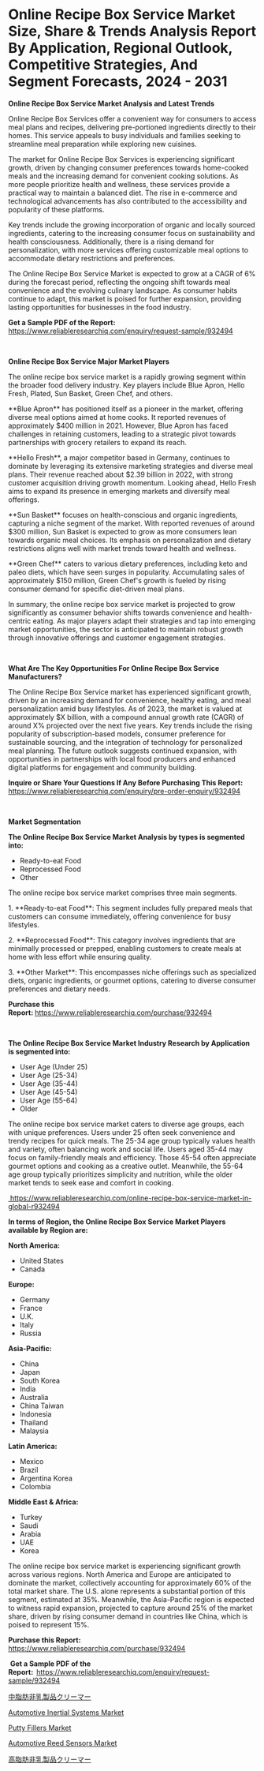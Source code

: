 <p><h1>Online Recipe Box Service Market Size, Share & Trends Analysis Report By Application, Regional Outlook, Competitive Strategies, And Segment Forecasts, 2024 - 2031</h1></p><p><strong>Online Recipe Box Service Market Analysis and Latest Trends</strong></p>
<p><p>Online Recipe Box Services offer a convenient way for consumers to access meal plans and recipes, delivering pre-portioned ingredients directly to their homes. This service appeals to busy individuals and families seeking to streamline meal preparation while exploring new cuisines. </p><p>The market for Online Recipe Box Services is experiencing significant growth, driven by changing consumer preferences towards home-cooked meals and the increasing demand for convenient cooking solutions. As more people prioritize health and wellness, these services provide a practical way to maintain a balanced diet. The rise in e-commerce and technological advancements has also contributed to the accessibility and popularity of these platforms. </p><p>Key trends include the growing incorporation of organic and locally sourced ingredients, catering to the increasing consumer focus on sustainability and health consciousness. Additionally, there is a rising demand for personalization, with more services offering customizable meal options to accommodate dietary restrictions and preferences. </p><p>The Online Recipe Box Service Market is expected to grow at a CAGR of 6% during the forecast period, reflecting the ongoing shift towards meal convenience and the evolving culinary landscape. As consumer habits continue to adapt, this market is poised for further expansion, providing lasting opportunities for businesses in the food industry.</p></p>
<p><strong>Get a Sample PDF of the Report:&nbsp;</strong> <a href="https://www.reliableresearchiq.com/enquiry/request-sample/932494">https://www.reliableresearchiq.com/enquiry/request-sample/932494</a></p>
<p>&nbsp;</p>
<p><strong>Online Recipe Box Service Major Market Players</strong></p>
<p><p>The online recipe box service market is a rapidly growing segment within the broader food delivery industry. Key players include Blue Apron, Hello Fresh, Plated, Sun Basket, Green Chef, and others. </p><p>**Blue Apron** has positioned itself as a pioneer in the market, offering diverse meal options aimed at home cooks. It reported revenues of approximately $400 million in 2021. However, Blue Apron has faced challenges in retaining customers, leading to a strategic pivot towards partnerships with grocery retailers to expand its reach.</p><p>**Hello Fresh**, a major competitor based in Germany, continues to dominate by leveraging its extensive marketing strategies and diverse meal plans. Their revenue reached about $2.39 billion in 2022, with strong customer acquisition driving growth momentum. Looking ahead, Hello Fresh aims to expand its presence in emerging markets and diversify meal offerings.</p><p>**Sun Basket** focuses on health-conscious and organic ingredients, capturing a niche segment of the market. With reported revenues of around $300 million, Sun Basket is expected to grow as more consumers lean towards organic meal choices. Its emphasis on personalization and dietary restrictions aligns well with market trends toward health and wellness.</p><p>**Green Chef** caters to various dietary preferences, including keto and paleo diets, which have seen surges in popularity. Accumulating sales of approximately $150 million, Green Chef's growth is fueled by rising consumer demand for specific diet-driven meal plans.</p><p>In summary, the online recipe box service market is projected to grow significantly as consumer behavior shifts towards convenience and health-centric eating. As major players adapt their strategies and tap into emerging market opportunities, the sector is anticipated to maintain robust growth through innovative offerings and customer engagement strategies.</p></p>
<p>&nbsp;</p>
<p><strong>What Are The Key Opportunities For Online Recipe Box Service Manufacturers?</strong></p>
<p><p>The Online Recipe Box Service market has experienced significant growth, driven by an increasing demand for convenience, healthy eating, and meal personalization amid busy lifestyles. As of 2023, the market is valued at approximately $X billion, with a compound annual growth rate (CAGR) of around X% projected over the next five years. Key trends include the rising popularity of subscription-based models, consumer preference for sustainable sourcing, and the integration of technology for personalized meal planning. The future outlook suggests continued expansion, with opportunities in partnerships with local food producers and enhanced digital platforms for engagement and community building.</p></p>
<p><strong>Inquire or Share Your Questions If Any Before Purchasing This Report:</strong> <a href="https://www.reliableresearchiq.com/enquiry/pre-order-enquiry/932494">https://www.reliableresearchiq.com/enquiry/pre-order-enquiry/932494</a></p>
<p>&nbsp;</p>
<p><strong>Market Segmentation</strong></p>
<p><strong>The Online Recipe Box Service Market Analysis by types is segmented into:</strong></p>
<p><ul><li>Ready-to-eat Food</li><li>Reprocessed Food</li><li>Other</li></ul></p>
<p><p>The online recipe box service market comprises three main segments. </p><p>1. **Ready-to-eat Food**: This segment includes fully prepared meals that customers can consume immediately, offering convenience for busy lifestyles. </p><p>2. **Reprocessed Food**: This category involves ingredients that are minimally processed or prepped, enabling customers to create meals at home with less effort while ensuring quality.</p><p>3. **Other Market**: This encompasses niche offerings such as specialized diets, organic ingredients, or gourmet options, catering to diverse consumer preferences and dietary needs.</p></p>
<p><strong>Purchase this Report:&nbsp;</strong><a href="https://www.reliableresearchiq.com/purchase/932494">https://www.reliableresearchiq.com/purchase/932494</a></p>
<p>&nbsp;</p>
<p><strong>The Online Recipe Box Service Market Industry Research by Application is segmented into:</strong></p>
<p><ul><li>User Age (Under 25)</li><li>User Age (25-34)</li><li>User Age (35-44)</li><li>User Age (45-54)</li><li>User Age (55-64)</li><li>Older</li></ul></p>
<p><p>The online recipe box service market caters to diverse age groups, each with unique preferences. Users under 25 often seek convenience and trendy recipes for quick meals. The 25-34 age group typically values health and variety, often balancing work and social life. Users aged 35-44 may focus on family-friendly meals and efficiency. Those 45-54 often appreciate gourmet options and cooking as a creative outlet. Meanwhile, the 55-64 age group typically prioritizes simplicity and nutrition, while the older market tends to seek ease and comfort in cooking.</p></p>
<p><a href="https://www.reliableresearchiq.com/online-recipe-box-service-market-in-global-r932494">&nbsp;https://www.reliableresearchiq.com/online-recipe-box-service-market-in-global-r932494</a></p>
<p><strong>In terms of Region, the Online Recipe Box Service Market Players available by Region are:</strong></p>
<p>
    <p> <strong> North America: </strong>
        <ul>
            <li>United States</li>
            <li>Canada</li>
        </ul>
        </p> 
    <p> <strong> Europe: </strong>
        <ul>
            <li>Germany</li>
            <li>France</li>
            <li>U.K.</li>
            <li>Italy</li>
            <li>Russia</li>
        </ul>
        </p> 
    <p> <strong> Asia-Pacific: </strong>
        <ul>
            <li>China</li>
            <li>Japan</li>
            <li>South Korea</li>
            <li>India</li>
            <li>Australia</li>
            <li>China Taiwan</li>
            <li>Indonesia</li>
            <li>Thailand</li>
            <li>Malaysia</li>
        </ul>
        </p> 
    <p> <strong> Latin America: </strong>
        <ul>
            <li>Mexico</li>
            <li>Brazil</li>
            <li>Argentina Korea</li>
            <li>Colombia</li>
        </ul>
        </p> 
    <p> <strong> Middle East & Africa: </strong>
        <ul>
            <li>Turkey</li>
            <li>Saudi</li>
            <li>Arabia</li>
            <li>UAE</li>
            <li>Korea</li>
        </ul>
    </p>
    </p>
<p><p>The online recipe box service market is experiencing significant growth across various regions. North America and Europe are anticipated to dominate the market, collectively accounting for approximately 60% of the total market share. The U.S. alone represents a substantial portion of this segment, estimated at 35%. Meanwhile, the Asia-Pacific region is expected to witness rapid expansion, projected to capture around 25% of the market share, driven by rising consumer demand in countries like China, which is poised to represent 15%.</p></p>
<p><strong>Purchase this Report: </strong><a href="https://www.reliableresearchiq.com/purchase/932494">https://www.reliableresearchiq.com/purchase/932494</a></p>
<p>&nbsp;<strong>Get a Sample PDF of the Report:&nbsp;&nbsp;</strong><a href="https://www.reliableresearchiq.com/enquiry/request-sample/932494">https://www.reliableresearchiq.com/enquiry/request-sample/932494</a></p>
<p><strong></strong></p>
<p><p><a href="https://medium.com/@amayrani15moore/medium-fat-non-dairy-creamer-market-%E3%81%AE%E3%82%B0%E3%83%AD%E3%83%BC%E3%83%90%E3%83%AB%E5%B8%82%E5%A0%B4%E6%A6%82%E8%A6%81%E3%81%AF-%E4%B8%96%E7%95%8C%E3%81%8A%E3%82%88%E3%81%B3%E4%B8%BB%E8%A6%81%E5%B8%82%E5%A0%B4%E3%81%AB%E3%81%8A%E3%81%91%E3%82%8B%E6%A5%AD%E7%95%8C%E3%81%AB%E5%BD%B1%E9%9F%BF%E3%82%92%E4%B8%8E%E3%81%88%E3%82%8B%E4%B8%BB%E8%A6%81%E3%81%AA%E3%83%88%E3%83%AC%E3%83%B3%E3%83%89%E3%81%AB%E3%81%A4%E3%81%84%E3%81%A6-%E7%8B%AC%E8%87%AA%E3%81%AE%E8%A6%96%E7%82%B9%E3%82%92%E6%8F%90%E4%BE%9B%E3%81%97%E3%81%BE%E3%81%99-90a33393d226">中脂肪非乳製品クリーマー</a></p><p><a href="https://issuu.com/reportprime-2/docs/automotive-inertial-systems-market-_477d1bac7a85a2">Automotive Inertial Systems Market</a></p><p><a href="https://www.linkedin.com/pulse/comprehensive-analysis-global-putty-fillers-market-growth-bspce?trackingId=4bXKHOtBQGKDl9PlzdcZDw%3D%3D">Putty Fillers Market</a></p><p><a href="https://issuu.com/reportprime-2/docs/automotive-reed-sensors-market-size_524666e2316857">Automotive Reed Sensors Market</a></p><p><a href="https://medium.com/@amayrani15moore/high-fat-non-dairy-creamer-market-%E3%81%AF-%E3%82%B3%E3%82%B9%E3%83%88%E7%AE%A1%E7%90%86%E3%81%A8%E5%8A%B9%E7%8E%87%E5%90%91%E4%B8%8A%E3%82%92%E5%84%AA%E5%85%88%E3%81%97%E3%81%BE%E3%81%99-%E3%81%95%E3%82%89%E3%81%AB-%E5%A0%B1%E5%91%8A%E6%9B%B8%E3%81%AF%E5%B8%82%E5%A0%B4%E3%81%AE%E9%9C%80%E8%A6%81%E9%9D%A2%E3%81%A8%E4%BE%9B%E7%B5%A6%E9%9D%A2%E3%81%AE%E4%B8%A1%E6%96%B9%E3%82%92%E3%82%AB%E3%83%90%E3%83%BC%E3%81%97%E3%81%A6%E3%81%84%E3%81%BE%E3%81%99-high-fat-non-47351bf6ef86">高脂肪非乳製品クリーマー</a></p></p>